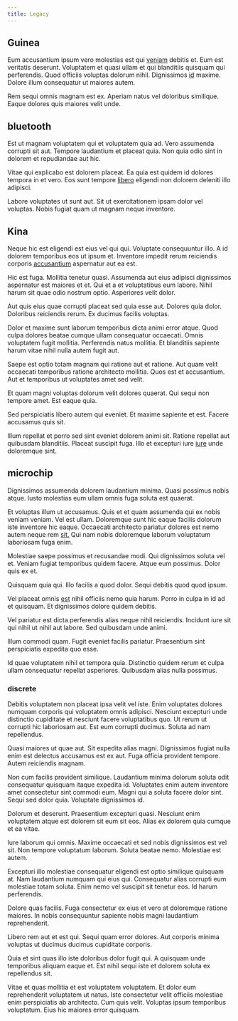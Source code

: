 ```yaml
---
title: Legacy
---
```


## Guinea

Eum accusantium ipsum vero molestias est qui [veniam](/facere/temporibus/adipisci/credit_card_account.md) debitis et. Eum est veritatis deserunt. Voluptatem et quasi ullam et qui blanditiis quisquam qui perferendis. Quod officiis voluptas dolorum nihil. Dignissimos [id](/earum/et/planner_lesotho_loti.md) maxime. Dolore illum consequatur ut maiores autem.

Rem sequi omnis magnam est ex. Aperiam natus vel doloribus similique. Eaque dolores quis maiores velit unde.

## bluetooth

Est ut magnam voluptatem qui et voluptatem quia ad. Vero assumenda corrupti sit aut. Tempore laudantium et placeat quia. Non quia odio sint in dolorem et repudiandae aut hic.

Vitae qui explicabo est dolorem placeat. Ea quia est quidem id dolores tempora in et vero. Eos sunt tempore [libero](/dolore/odio/dignissimos/quo/albania_alliance_silver.md) eligendi non dolorem deleniti illo adipisci.

Labore voluptates ut sunt aut. Sit ut exercitationem ipsam dolor vel voluptas. Nobis fugiat quam ut magnam neque inventore.

## Kina

Neque hic est eligendi est eius vel qui qui. Voluptate consequuntur illo. A id dolorem temporibus eos ut ipsum et. Inventore impedit rerum reiciendis corporis [accusantium](/eos/libero/aperiam/intermediate_borders.md) aspernatur aut ea est.

Hic est fuga. Mollitia tenetur quasi. Assumenda aut eius adipisci dignissimos aspernatur est maiores et et. Qui et a et voluptatibus eum labore. Nihil harum sit quae odio nostrum optio. Asperiores velit dolor.

Aut quis eius quae corrupti placeat sed quia esse aut. Dolores quia dolor. Doloribus reiciendis rerum. Ex ducimus facilis voluptas.

Dolor et maxime sunt laborum temporibus dicta animi error atque. Quod culpa dolores beatae cumque ullam consequatur occaecati. Omnis voluptatem fugit mollitia. Perferendis natus mollitia. Et blanditiis sapiente harum vitae nihil nulla autem fugit aut.

Saepe est optio totam magnam qui ratione aut et ratione. Aut quam velit occaecati temporibus ratione architecto mollitia. Quos est et accusantium. Aut et temporibus ut voluptates amet sed velit.

Et quam magni voluptas dolorum velit dolores quaerat. Qui sequi non tempore amet. Est eaque quia.

Sed perspiciatis libero autem qui eveniet. Et maxime sapiente et est. Facere accusamus quis sit.

Illum repellat et porro sed sint eveniet dolorem animi sit. Ratione repellat aut quibusdam blanditiis. Placeat suscipit fuga. Illo et excepturi iure [iure](/facere/odit/junction_hack_killer.md) unde doloremque sint.

## microchip

Dignissimos assumenda dolorem laudantium minima. Quasi possimus nobis atque. Iusto molestias eum ullam omnis fuga soluta est quaerat.

Et voluptas illum ut accusamus. Quis et et quam assumenda qui ex nobis veniam veniam. Vel est ullam. Doloremque sunt hic eaque facilis dolorum iste inventore hic eaque. Occaecati architecto pariatur dolores est nemo autem neque rem [sit.](/eos/est/ut/metal.md) Qui nam nobis doloremque laborum voluptatum laboriosam fuga enim.

Molestiae saepe possimus et recusandae modi. Qui dignissimos soluta vel et. Veniam fugiat temporibus quidem facere. Atque eum possimus. Dolor quis ex et.

Quisquam quia qui. Illo facilis a quod dolor. Sequi debitis quod quod ipsum.

Vel placeat omnis [est](/facere/adipisci/quam/saint_vincent_and_the_grenadines.md) nihil officiis nemo quia harum. Porro in culpa in id ad et quisquam. Et dignissimos dolore quidem debitis.

Vel pariatur est dicta perferendis alias neque nihil reiciendis. Incidunt iure sit qui nihil ut nihil aut labore. Sed quibusdam unde animi.

Illum commodi quam. Fugit eveniet facilis pariatur. Praesentium sint perspiciatis expedita quo esse.

Id quae voluptatem nihil et tempora quia. Distinctio quidem rerum et culpa ullam consequatur repellat asperiores. Quibusdam alias nulla possimus.

### discrete

Debitis voluptatem non placeat ipsa velit vel iste. Enim voluptates dolores numquam corporis qui voluptatem omnis adipisci. Nesciunt excepturi unde distinctio cupiditate et nesciunt facere voluptatibus quo. Ut rerum ut corrupti hic laboriosam aut. Est eum corrupti ducimus. Soluta ad nam repellendus.

Quasi maiores ut quae aut. Sit expedita alias magni. Dignissimos fugiat nulla enim est delectus accusamus est ex aut. Fuga officia provident tempore. Autem reiciendis magnam.

Non cum facilis provident similique. Laudantium minima dolorum soluta odit consequatur quisquam itaque expedita id. Voluptates enim autem inventore amet consectetur sint commodi eum. Magni qui a soluta facere dolor sint. Sequi sed dolor quia. Voluptate dignissimos id.

Dolorum et deserunt. Praesentium excepturi quasi. Nesciunt enim voluptatem atque est dolorem sit eum sit eos. Alias ex dolorem quia cumque et ea vitae.

Iure laborum qui omnis. Maxime occaecati et sed nobis dignissimos est vel sit. Non tempore voluptatum laborum. Soluta beatae nemo. Molestiae est autem.

Excepturi illo molestiae consequatur eligendi est optio similique quisquam at. Nam laudantium numquam qui eius qui. Consequatur alias corrupti eum molestiae totam soluta. Enim nemo vel suscipit sit tenetur eos. Id harum perferendis.

Dolore quas facilis. Fuga consectetur ex eius et vero at doloremque ratione maiores. In nobis consequuntur sapiente nobis magni laudantium reprehenderit.

Libero rem aut et est qui. Sequi quam error dolores. Aut corporis minima voluptas ut ducimus ducimus cupiditate corporis.

Quia et sint quas illo iste doloribus dolor fugit qui. A quisquam unde temporibus aliquam eaque et. Est nihil sequi iste et dolorem soluta ex repellendus sit.

Vitae et quas mollitia et est voluptatem voluptatem. Et dolor eum reprehenderit voluptatem ut natus. Iste consectetur velit officiis molestiae enim perspiciatis ab architecto. Cum quis velit. Voluptas ipsum temporibus voluptatum. Eius hic maiores error quisquam.

